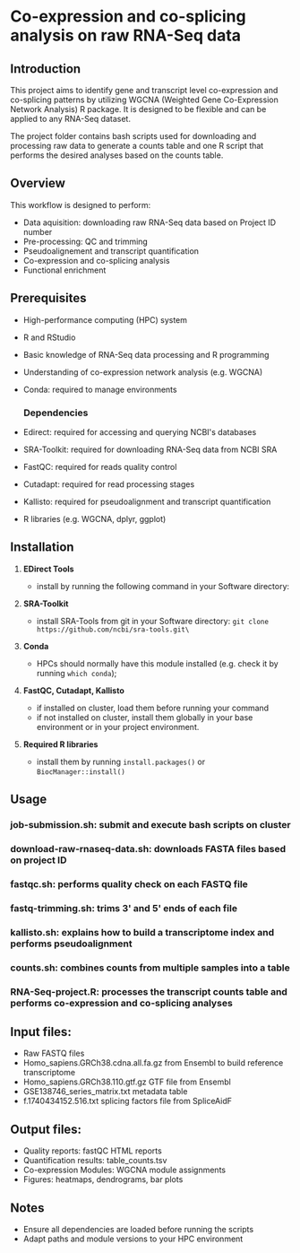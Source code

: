 # Co-expression and co-splicing analysis on raw RNA-Seq data 

## Introduction
This project aims to identify gene and transcript level co-expression and co-splicing patterns by utilizing WGCNA (Weighted Gene Co-Expression Network Analysis) R package. It is designed to be flexible and can be applied to any RNA-Seq dataset.

The project folder contains bash scripts used for downloading and processing raw data to generate a counts table and one R script that performs the desired analyses based on the counts table. 

## Overview

This workflow is designed to perform:
  - Data aquisition: downloading raw RNA-Seq data based on Project ID number
  - Pre-processing: QC and trimming
  - Pseudoalignement and transcript quantification
  - Co-expression and co-splicing analysis
  - Functional enrichment 

## Prerequisites 

- High-performance computing (HPC) system
- R and RStudio 
- Basic knowledge of RNA-Seq data processing and R programming
- Understanding of co-expression network analysis (e.g. WGCNA)
- Conda: required to manage environments 

  ### Dependencies
- Edirect: required for accessing and querying NCBI's databases
- SRA-Toolkit: required for downloading RNA-Seq data from NCBI SRA
- FastQC: required for reads quality control
- Cutadapt: required for read processing stages
- Kallisto: required for pseudoalignment and transcript quantification
- R libraries (e.g. WGCNA, dplyr, ggplot) 


## Installation

  1. **EDirect Tools** 
     - install by running the following command in your Software directory:
     
  2. **SRA-Toolkit** 
     - install SRA-Tools from git in your Software directory:
     `git clone https://github.com/ncbi/sra-tools.git\`
    
  3. **Conda**
     - HPCs should normally have this module installed (e.g. check it by running `which conda`);
     
  4. **FastQC, Cutadapt, Kallisto**
     - if installed on cluster, load them before running your command
     - if not installed on cluster, install them globally in your base environment or in your project environment.

  5. **Required R libraries**
     - install them by running `install.packages()` or `BiocManager::install()`
 
## Usage 
### job-submission.sh: submit and execute bash scripts on cluster 
  
### download-raw-rnaseq-data.sh: downloads FASTA files based on project ID

### fastqc.sh: performs quality check on each FASTQ file

### fastq-trimming.sh: trims 3' and 5' ends of each file
  
### kallisto.sh: explains how to build a transcriptome index and performs pseudoalignment 

### counts.sh: combines counts from multiple samples into a table
  
### RNA-Seq-project.R: processes the transcript counts table and performs co-expression and co-splicing analyses 

## Input files:
* Raw FASTQ files
* Homo_sapiens.GRCh38.cdna.all.fa.gz from Ensembl to build reference transcriptome
* Homo_sapiens.GRCh38.110.gtf.gz GTF file from Ensembl
* GSE138746_series_matrix.txt metadata table
* f.1740434152.516.txt splicing factors file from SpliceAidF 

## Output files:
* Quality reports: fastQC HTML reports
* Quantification results: table_counts.tsv
* Co-expression Modules: WGCNA module assignments
* Figures: heatmaps, dendrograms, bar plots 

## Notes
* Ensure all dependencies are loaded before running the scripts
* Adapt paths and module versions to your HPC environment 












  

  
